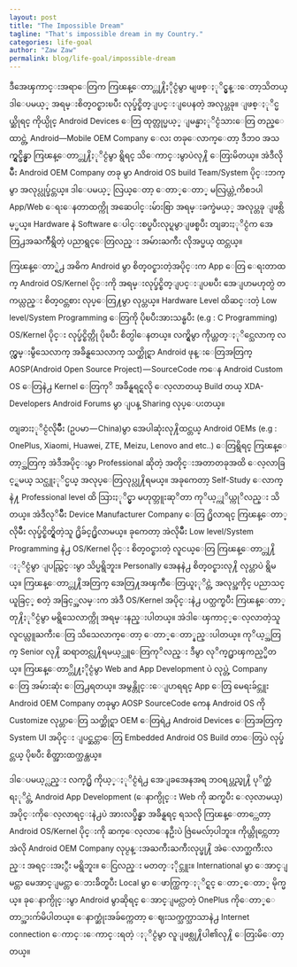```yaml
---
layout: post
title: "The Impossible Dream"
tagline: "That's impossible dream in my Country."
categories: life-goal
author: "Zaw Zaw"
permalink: blog/life-goal/impossible-dream
---
```


ဒီအေၾကာင္းအရာေတြက ကြၽန္ေတာ္တု႔ိႏိုင္ငံမွာ မျဖစ္ႏုိင္မွန္းေတာ့သိတယ္ ဒါေပမယ့္ အရမ္းစိတ္ဝင္စားၿပီး လုပ္ခ်င္စိတ္ျပင္းျပေနတဲ့ အလုပ္တခု။ ျဖစ္ႏုိင္မယ္ဆိုရင္ ကိုယ္ပိုင္ Android Devices ေတြ ထုတ္လုပ္မယ့္ ျမန္မာႏုိင္ငံသားေတြ တည္ေထာင္တဲ့ Android—Mobile OEM Company‌ ေလး တခုေလာက္ေတာ့ ဒီဘဝ အသက္ရွင္ခ်ိန္မွာ ကြၽန္ေတာ္တု႔ိႏုိင္ငံမွာ ရွိရင္ သိေကာင္းမွာပဲလု႔ိ ေတြးမိတယ္။ အဲဒီလိုမ်ိဳး Android OEM Company တခု မွာ Android OS build Team/System ပိုင္းဘက္မွာ အလုပ္လုပ္ခ်င္တယ္။ ဒါေပမယ့္ လြယ္ေတာ့ ေတာ္ေတာ္ မလြယ္တဲ့ကိစၥပါ App/Web ေရးေနတာထက္ကို အဆေပါင္းမ်ားစြာ အရမ္းခက္ခဲမယ့္ အလုပ္တခု ျဖစ္လိမ့္မယ္။ Hardware နဲ Software ေပါင္းစပ္ၿပီးလုပ္ရမွာျဖစ္ၿပီး တျခားႏုိင္ငံက အေတြ႕အႀကဳံရွိတဲ့ ပညာရွင္ေတြလည္း အမ်ားႀကီး လိုအပ္မယ္ ထင္တယ္။

ကြၽန္ေတာ္ရဲ႕ အဓိက Android မွာ စိတ္ဝင္စားတဲ့အပိုင္းက App ေတြ ေရးတာထက္ Android OS/Kernel ပိုင္းကို အရမ္းလုပ္ခ်င္စိတ္ျပင္းျပၿပီး အေျပာမဟုတ္ပဲ တကယ္လည္း စိတ္ဝင္တစား လုပ္ေတြ႔မွာ လုပ္တယ္။ Hardware Level ထိဆင္းတဲ့ Low level/System Programming ေတြကို ပိုၿပီးအားသန္ၿပီး (e.g : C Programming) OS/Kernel ပိုင္း လုပ္ခ်င္စိတ္ကို ပိုၿပီး စိတ္ပါေနတယ္။ လက္ရွိမွာ ကိုယ္တတ္ႏုိင္သေလာက္ လက္လွမ္းမွီသေလာက္ အခ်ိန္ရသေလာက္ သက္ဆိုင္ရာ Android ဖုန္းေတြအတြက္ AOSP(Android Open Source Project) — SourceCode က‌ေန Android Custom OS ေတြနဲ႕ Kernel ေတြကုိ အခ်ိန္ရရင္ရလို ေလ့လာတယ္ Build တယ္ XDA-Developers Android Forums မွာ ျပန္ Sharing လုပ္ေပးတယ္။

တျခားႏုိင္ငံလိုမ်ိဳး (ဥပမာ — China)မွာ အေပါဆုံးလု႔ိထင္တယ္ Android OEMs (e.g : OnePlus, Xiaomi, Huawei, ZTE, Meizu, Lenovo and etc..) ေတြရွိရင္ ကြၽန္ေတာ့္အတြက္ အဲဒီအပိုင္းမွာ Professional ဆိုတဲ့ အတိုင္းအတာတခုအထိ ေလ့လာခြင့္ရမယ္ သင္ယူႏုိင္မယ္ အလုပ္ေတြလုပ္လု႔ိရမယ္။ အခုကေတာ့ Self-Study ေလာက္နဲ႔ Professional level ထိ သြားႏုိင္မွာ မဟုတ္ဘူးဆုိတာ ကုိယ့္ကုိယ္ကုိလည္း သိတယ္။ အဲဒီလုိမ်ဳိး Device Manufacturer Company ေတြ ႐ွိလာရင္ ကြၽန္ေတာ္လိုမ်ိဳး လုပ္ခ်င္စိတ္ရွိတဲ့သူ ႐ွိခ်င္႐ွိလာမယ္။ ခုကေတာ့ အဲလိုမ်ိဳး Low level/System Programming နဲ႕ OS/Kernel ပိုင္း စိတ္ဝင္စားတဲ့ လူငယ္ေတြ ကြၽန္ေတာ္တု႔ိ ႏုိင္ငံမွာ ျပည္တြင္းမွာ သိပ္မရွိဘူး။ Personally အေနနဲ႕ စိတ္ဝင္စားလု႔ိ လုပ္တာပဲ ရွိမယ္။ ကြၽန္ေတာ္တု႔ိအတြက္ အေတြ႔အၾကဳံေတြယူႏုိင္တဲ့ အလုပ္အကိုင္ ပညာသင္ယူခြင့္ စတဲ့ အခြင့္အလမ္းက အဲဒီ OS/Kernel အပိုင္းနဲ႕ ပတ္သက္ၿပီး ကြၽန္ေတာ္တု႔ိႏုိင္ငံမွာ မရွိသေလာက္ကို အရမ္းနည္းပါတယ္။ အဲဒါေၾကာင့္ေလ့လာတဲ့သူ လူငယ္လူႀကီးေတြ သိသေလာက္ေတာ့ ေတာ္ေတာ္နည္းပါတယ္။ ကုိယ့္အတြက္ Senior လု႔ိ ဆရာတင္လု႔ိရမယ့္သူေတြကုိလည္း ဒီမွာ လုိက္႐ွာၾကည့္မိတယ္။ ကြၽန္ေတာ္တို႔ႏိုင္ငံမွာ Web and App Development ပဲ လုပ္တဲ့ Company ေတြ အမ်ားဆုံး ေတြ႕ရတယ္။ အမွန္တိုင္းေျပာရရင္ App ေတြ မေရးခ်င္ဘူး Android OEM Company တခုမွာ AOSP SourceCode ကေန Android OS ကို Customize လုပ္တာေတြ သက္ဆိုင္ရာ OEM ေတြရဲ႕ Android Devices ေတြအတြက္ System UI အပိုင္း ျပင္ဆင္တာေတြ Embedded Android OS Build တာေတြပဲ လုပ္ခ်င္တယ္ ပိုၿပီး စိတ္အားထက္သန္တယ္။

ဒါေပမယ့္လည္း လက္႐ွိ ကိုယ့္ႏုိင္ငံရဲ႕ အေျခအေနအရ ဘဝရပ္တည္ဖု႔ိ ပုိက္ဆံရႏုိင္တဲ့ Android App Development (ေနာက္ပိုင္း Web ကို ဆက္ၿပီး ေလ့လာမယ္) အပိုင္းကိုေလ့လာရင္းနဲ႕ပဲ အားလပ္ခ်ိန္မွာ အခ်ိန္ရရင္ ရသလို ကြၽန္ေတာ္ကေတာ့ Android OS/Kernel ပိုင္းကို ဆက္ေလ့လာေနဦးပဲ ဇြဲမေလ်ာ့ပါဘူး။ ကိုယ္တိုင္ကေတာ့ အဲလို Android OEM Company လုပ္ငန္းအႀကီးႀကီးလုပ္ဖု႔ိ အဲေလာက္ႀကီးလည္း အရင္းအႏွီး မရွိဘူး။ ေငြလည္း မတတ္ႏိုင္ဘူး။ International မွာ ေအာင္ျမင္တာ မေအာင္ျမင္တာ ေဘးခ်ိတ္ၿပီး Local မွာ ေဖာက္ထြက္ႏုိင္ရင္ ေတာ္ေတာ္ မိုက္မယ္။ ခုေနာက္ပိုင္းမွာ Android မွာဆိုရင္ ေအာင္ျမင္လာတဲ့ OnePlus ကိုေတာ္ေတာ္အားက်မိပါတယ္။ ေနာက္ဆုံးအခ်က္ကေတာ့ ေဈးသက္သက္သာသာနဲ႕ Internet connection ေကာင္းေကာင္းရတဲ့ ႏုိင္ငံမွာ လူျဖစ္လု႔ိပါ၏လု႔ိ ေတြးမိေတာ့တယ္။
